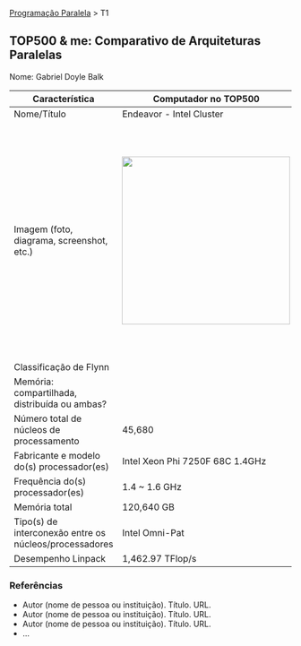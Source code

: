 [Programação Paralela](https://github.com/AndreaInfUFSM/elc139-2018a) > T1

## TOP500 & me: Comparativo de Arquiteturas Paralelas

Nome: Gabriel Doyle Balk

| Característica                                         | Computador no TOP500                                                                            | Meu computador                                                                                                                                   |
| ------------------------------------------------------ | ----------------------------------------------------------------------------------------------- | ------------------------------------------------------------------------------------------------------------------------------------------------ |
| Nome/Título                                            | Endeavor - Intel Cluster                                                                        | samsung expert x40                                                                                                                               |
| Imagem (foto, diagrama, screenshot, etc.)              | <img src="https://www.nas.nasa.gov/hecc/assets/images/content/Endeavour_large.jpg" width="300"> | <img src="http://s2.glbimg.com/UO5Xtns-pMgFVzPurvAIaiebPM0=/695x0/s.glbimg.com/po/tt2/f/original/2016/10/03/samsung-expert-x40.jpg" width="420"> |
| Classificação de Flynn                                 |                                                                                                 |                                                                                                                                                  |
| Memória: compartilhada, distribuída ou ambas?          |                                                                                                 |                                                                                                                                                  |
| Número total de núcleos de processamento               | 45,680                                                                                          | 2                                                                                                                                                |
| Fabricante e modelo do(s) processador(es)              | Intel Xeon Phi 7250F 68C 1.4GHz                                                                 | Intel Core i7-5500U 2.40GHz                                                                                                                      |
| Frequência do(s) processador(es)                       | 1.4 ~ 1.6 GHz                                                                                   | 2.40 ~ 3.00 GHz                                                                                                                                  |
| Memória total                                          | 120,640 GB                                                                                      | 8 GB                                                                                                                                             |
| Tipo(s) de interconexão entre os núcleos/processadores | Intel Omni-Pat                                                                                  |                                                                                                                                                  |
| Desempenho Linpack                                     | 1,462.97 TFlop/s                                                                                |                                                                                                                                                  |

### Referências

- Autor (nome de pessoa ou instituição). Título. URL.
- Autor (nome de pessoa ou instituição). Título. URL.
- Autor (nome de pessoa ou instituição). Título. URL.
- ...
